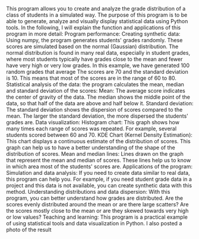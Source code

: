 This program allows you to create and analyze the grade distribution of a class of students in a simulated way. The purpose of this program is to be able to generate, analyze and visually display statistical data using Python tools. In the following, I will explain the function and applications of this program in more detail:
Program performance:
Creating synthetic data: Using numpy, the program generates students' grades randomly. These scores are simulated based on the normal (Gaussian) distribution. The normal distribution is found in many real data, especially in student grades, where most students typically have grades close to the mean and fewer have very high or very low grades. In this example, we have generated 100 random grades that average The scores are 70 and the standard deviation is 10.
 This means that most of the scores are in the range of 60 to 80. Statistical analysis of the data: the program calculates the mean, median and standard deviation of the scores: Mean: The average score indicates the center of gravity of the data. The median shows the middle point of the data, so that half of the data are above and half below it. Standard deviation: The standard deviation shows the dispersion of scores compared to the mean. The larger the standard deviation, the more dispersed the students' grades are.
Data visualization:
Histogram chart:
This graph shows how many times each range of scores was repeated. For example, several students scored between 60 and 70. KDE Chart (Kernel Density Estimation): This chart displays a continuous estimate of the distribution of scores. This graph can help us to have a better understanding of the shape of the distribution of scores. Mean and median lines: Lines drawn on the graph that represent the mean and median of scores. These lines help us to know in which area most of the students' scores are.
Applications of the program:
Simulation and data analysis:
 If you need to create data similar to real data, this program can help you. For example, if you need student grade data in a project and this data is not available, you can create synthetic data with this method. Understanding distributions and data dispersion: With this program, you can better understand how grades are distributed. Are the scores evenly distributed around the mean or are there large scatters? Are the scores mostly close to the mean or are they skewed towards very high or low values? Teaching and learning: This program is a practical example of using statistical tools and data visualization in Python.
I also posted a photo of the result
